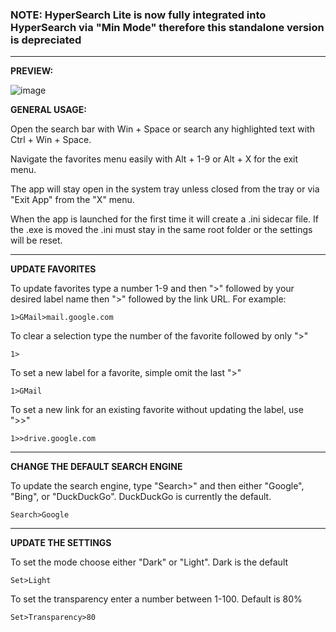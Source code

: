 ### NOTE: HyperSearch Lite is now fully integrated into HyperSearch via "Min Mode" therefore this standalone version is depreciated

---

**PREVIEW:**

![image](https://user-images.githubusercontent.com/99512204/166970969-f181093f-1e91-4174-80d2-007b428868f4.png)

**GENERAL USAGE:**

Open the search bar with Win + Space or search any highlighted text with Ctrl + Win + Space.

Navigate the favorites menu easily with Alt + 1-9 or Alt + X for the exit menu.

The app will stay open in the system tray unless closed from the tray or via "Exit App" from the "X" menu.

When the app is launched for the first time it will create a .ini sidecar file. If the .exe is moved the .ini must stay in the same root folder or the settings will be reset.

---

**UPDATE FAVORITES**

To update favorites type a number 1-9 and then ">" followed by your desired label name then ">" followed by the link URL. For example:
 
    1>GMail>mail.google.com
    
To clear a selection type the number of the favorite followed by only ">"

    1>
   
To set a new label for a favorite, simple omit the last ">"

    1>GMail

To set a new link for an existing favorite without updating the label, use ">>"

    1>>drive.google.com
    
---

**CHANGE THE DEFAULT SEARCH ENGINE**

To update the search engine, type "Search>" and then either "Google", "Bing", or "DuckDuckGo". DuckDuckGo is currently the default.
    
    Search>Google

---

**UPDATE THE SETTINGS**

To set the mode choose either "Dark" or "Light". Dark is the default

    Set>Light
    
To set the transparency enter a number between 1-100. Default is 80%

    Set>Transparency>80

